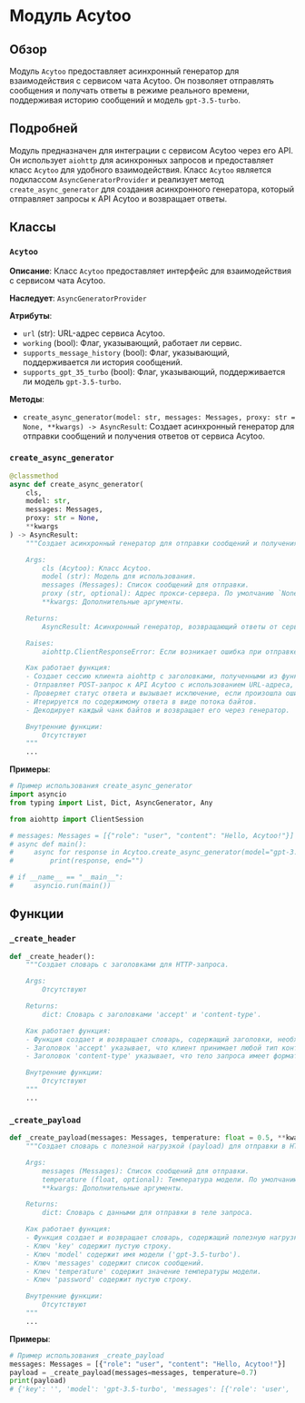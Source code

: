 # Модуль Acytoo

## Обзор

Модуль `Acytoo` предоставляет асинхронный генератор для взаимодействия с сервисом чата Acytoo. Он позволяет отправлять сообщения и получать ответы в режиме реального времени, поддерживая историю сообщений и модель `gpt-3.5-turbo`.

## Подробней

Модуль предназначен для интеграции с сервисом Acytoo через его API. Он использует `aiohttp` для асинхронных запросов и предоставляет класс `Acytoo` для удобного взаимодействия. Класс `Acytoo` является подклассом `AsyncGeneratorProvider` и реализует метод `create_async_generator` для создания асинхронного генератора, который отправляет запросы к API Acytoo и возвращает ответы.

## Классы

### `Acytoo`

**Описание**: Класс `Acytoo` предоставляет интерфейс для взаимодействия с сервисом чата Acytoo.

**Наследует**: `AsyncGeneratorProvider`

**Атрибуты**:
- `url` (str): URL-адрес сервиса Acytoo.
- `working` (bool): Флаг, указывающий, работает ли сервис.
- `supports_message_history` (bool): Флаг, указывающий, поддерживается ли история сообщений.
- `supports_gpt_35_turbo` (bool): Флаг, указывающий, поддерживается ли модель `gpt-3.5-turbo`.

**Методы**:

- `create_async_generator(model: str, messages: Messages, proxy: str = None, **kwargs) -> AsyncResult`: Создает асинхронный генератор для отправки сообщений и получения ответов от сервиса Acytoo.

### `create_async_generator`

```python
@classmethod
async def create_async_generator(
    cls,
    model: str,
    messages: Messages,
    proxy: str = None,
    **kwargs
) -> AsyncResult:
    """Создает асинхронный генератор для отправки сообщений и получения ответов от сервиса Acytoo.

    Args:
        cls (Acytoo): Класс Acytoo.
        model (str): Модель для использования.
        messages (Messages): Список сообщений для отправки.
        proxy (str, optional): Адрес прокси-сервера. По умолчанию `None`.
        **kwargs: Дополнительные аргументы.

    Returns:
        AsyncResult: Асинхронный генератор, возвращающий ответы от сервиса Acytoo.

    Raises:
        aiohttp.ClientResponseError: Если возникает ошибка при отправке запроса.

    Как работает функция:
    - Создает сессию клиента aiohttp с заголовками, полученными из функции `_create_header()`.
    - Отправляет POST-запрос к API Acytoo с использованием URL-адреса, прокси и JSON-данных, полученных из функции `_create_payload()`.
    - Проверяет статус ответа и вызывает исключение, если произошла ошибка.
    - Итерируется по содержимому ответа в виде потока байтов.
    - Декодирует каждый чанк байтов и возвращает его через генератор.

    Внутренние функции:
        Отсутствуют
    """
    ...
```

**Примеры**:
```python
# Пример использования create_async_generator
import asyncio
from typing import List, Dict, AsyncGenerator, Any

from aiohttp import ClientSession

# messages: Messages = [{"role": "user", "content": "Hello, Acytoo!"}]
# async def main():
#     async for response in Acytoo.create_async_generator(model="gpt-3.5-turbo", messages=messages):
#         print(response, end="")

# if __name__ == "__main__":
#     asyncio.run(main())
```

## Функции

### `_create_header`

```python
def _create_header():
    """Создает словарь с заголовками для HTTP-запроса.

    Args:
        Отсутствуют

    Returns:
        dict: Словарь с заголовками 'accept' и 'content-type'.

    Как работает функция:
    - Функция создает и возвращает словарь, содержащий заголовки, необходимые для выполнения HTTP-запроса к API Acytoo.
    - Заголовок 'accept' указывает, что клиент принимает любой тип контента ('*/*').
    - Заголовок 'content-type' указывает, что тело запроса имеет формат JSON ('application/json').

    Внутренние функции:
        Отсутствуют
    """
    ...
```

### `_create_payload`

```python
def _create_payload(messages: Messages, temperature: float = 0.5, **kwargs):
    """Создает словарь с полезной нагрузкой (payload) для отправки в HTTP-запросе.

    Args:
        messages (Messages): Список сообщений для отправки.
        temperature (float, optional): Температура модели. По умолчанию 0.5.
        **kwargs: Дополнительные аргументы.

    Returns:
        dict: Словарь с данными для отправки в теле запроса.

    Как работает функция:
    - Функция создает и возвращает словарь, содержащий полезную нагрузку для отправки в теле HTTP-запроса к API Acytoo.
    - Ключ 'key' содержит пустую строку.
    - Ключ 'model' содержит имя модели ('gpt-3.5-turbo').
    - Ключ 'messages' содержит список сообщений.
    - Ключ 'temperature' содержит значение температуры модели.
    - Ключ 'password' содержит пустую строку.

    Внутренние функции:
        Отсутствуют
    """
    ...
```

**Примеры**:

```python
# Пример использования _create_payload
messages: Messages = [{"role": "user", "content": "Hello, Acytoo!"}]
payload = _create_payload(messages=messages, temperature=0.7)
print(payload)
# {'key': '', 'model': 'gpt-3.5-turbo', 'messages': [{'role': 'user', 'content': 'Hello, Acytoo!'}], 'temperature': 0.7, 'password': ''}